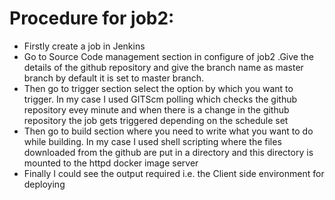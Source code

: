 # Procedure for job2:
- Firstly create a job in Jenkins
- Go to Source Code management section in configure of job2 .Give the details of the github repository and give the branch name as master branch by default it is set to master branch.
- Then go to trigger section select the option by which you want to trigger. In my case I used GITScm polling which checks the github repository evey minute and when there is a change in the github repository the job gets triggered depending on the schedule set
- Then go to build section where you need to write what you want to do while building. In my case I used shell scripting where the files downloaded from the github are put in a directory and this directory is mounted to the httpd docker image server
- Finally I could see the output required i.e. the Client side environment for deploying
